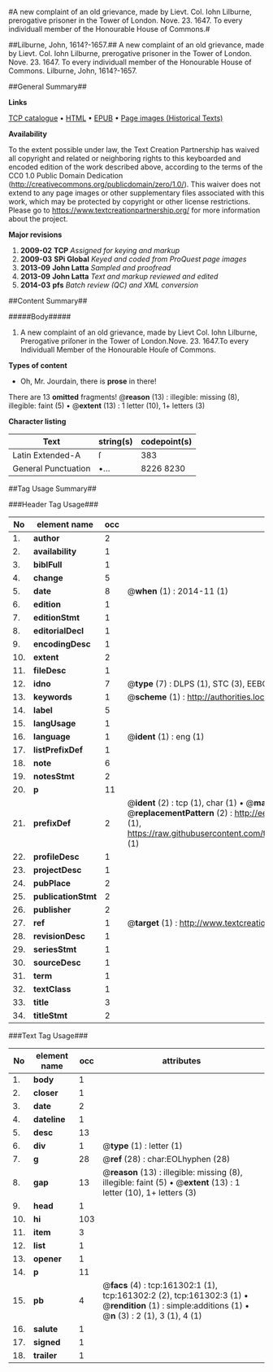 #A new complaint of an old grievance, made by Lievt. Col. Iohn Lilburne, prerogative prisoner in the Tower of London. Nove. 23. 1647. To every individuall member of the Honourable House of Commons.#

##Lilburne, John, 1614?-1657.##
A new complaint of an old grievance, made by Lievt. Col. Iohn Lilburne, prerogative prisoner in the Tower of London. Nove. 23. 1647. To every individuall member of the Honourable House of Commons.
Lilburne, John, 1614?-1657.

##General Summary##

**Links**

[TCP catalogue](http://www.ota.ox.ac.uk/tcp/)  • 
[HTML](http://tei.it.ox.ac.uk/tcp/Texts-HTML/free/A88/A88226.html)  • 
[EPUB](http://tei.it.ox.ac.uk/tcp/Texts-EPUB/free/A88/A88226.epub) • 
[Page images (Historical Texts)](https://historicaltexts.jisc.ac.uk/eebo-99863987e)

**Availability**

To the extent possible under law, the Text Creation Partnership has waived all copyright and related or neighboring rights to this keyboarded and encoded edition of the work described above, according to the terms of the CC0 1.0 Public Domain Dedication (http://creativecommons.org/publicdomain/zero/1.0/). This waiver does not extend to any page images or other supplementary files associated with this work, which may be protected by copyright or other license restrictions. Please go to https://www.textcreationpartnership.org/ for more information about the project.

**Major revisions**

1. __2009-02__ __TCP__ *Assigned for keying and markup*
1. __2009-03__ __SPi Global__ *Keyed and coded from ProQuest page images*
1. __2013-09__ __John Latta__ *Sampled and proofread*
1. __2013-09__ __John Latta__ *Text and markup reviewed and edited*
1. __2014-03__ __pfs__ *Batch review (QC) and XML conversion*

##Content Summary##

#####Body#####

1. A new complaint of an old grievance, made by Lievt Col. Iohn Lilburne, Prerogative priſoner in the Tower of London.Nove. 23. 1647.To every Individuall Member of the Honourable Houſe of Commons.

**Types of content**

  * Oh, Mr. Jourdain, there is **prose** in there!

There are 13 **omitted** fragments! 
 @__reason__ (13) : illegible: missing (8), illegible: faint (5)  •  @__extent__ (13) : 1 letter (10), 1+ letters (3)

**Character listing**


|Text|string(s)|codepoint(s)|
|---|---|---|
|Latin Extended-A|ſ|383|
|General Punctuation|•…|8226 8230|

##Tag Usage Summary##

###Header Tag Usage###

|No|element name|occ|attributes|
|---|---|---|---|
|1.|__author__|2||
|2.|__availability__|1||
|3.|__biblFull__|1||
|4.|__change__|5||
|5.|__date__|8| @__when__ (1) : 2014-11 (1)|
|6.|__edition__|1||
|7.|__editionStmt__|1||
|8.|__editorialDecl__|1||
|9.|__encodingDesc__|1||
|10.|__extent__|2||
|11.|__fileDesc__|1||
|12.|__idno__|7| @__type__ (7) : DLPS (1), STC (3), EEBO-CITATION (1), PROQUEST (1), VID (1)|
|13.|__keywords__|1| @__scheme__ (1) : http://authorities.loc.gov/ (1)|
|14.|__label__|5||
|15.|__langUsage__|1||
|16.|__language__|1| @__ident__ (1) : eng (1)|
|17.|__listPrefixDef__|1||
|18.|__note__|6||
|19.|__notesStmt__|2||
|20.|__p__|11||
|21.|__prefixDef__|2| @__ident__ (2) : tcp (1), char (1)  •  @__matchPattern__ (2) : ([0-9\-]+):([0-9IVX]+) (1), (.+) (1)  •  @__replacementPattern__ (2) : http://eebo.chadwyck.com/downloadtiff?vid=$1&page=$2 (1), https://raw.githubusercontent.com/textcreationpartnership/Texts/master/tcpchars.xml#$1 (1)|
|22.|__profileDesc__|1||
|23.|__projectDesc__|1||
|24.|__pubPlace__|2||
|25.|__publicationStmt__|2||
|26.|__publisher__|2||
|27.|__ref__|1| @__target__ (1) : http://www.textcreationpartnership.org/docs/. (1)|
|28.|__revisionDesc__|1||
|29.|__seriesStmt__|1||
|30.|__sourceDesc__|1||
|31.|__term__|1||
|32.|__textClass__|1||
|33.|__title__|3||
|34.|__titleStmt__|2||


###Text Tag Usage###

|No|element name|occ|attributes|
|---|---|---|---|
|1.|__body__|1||
|2.|__closer__|1||
|3.|__date__|2||
|4.|__dateline__|1||
|5.|__desc__|13||
|6.|__div__|1| @__type__ (1) : letter (1)|
|7.|__g__|28| @__ref__ (28) : char:EOLhyphen (28)|
|8.|__gap__|13| @__reason__ (13) : illegible: missing (8), illegible: faint (5)  •  @__extent__ (13) : 1 letter (10), 1+ letters (3)|
|9.|__head__|1||
|10.|__hi__|103||
|11.|__item__|3||
|12.|__list__|1||
|13.|__opener__|1||
|14.|__p__|11||
|15.|__pb__|4| @__facs__ (4) : tcp:161302:1 (1), tcp:161302:2 (2), tcp:161302:3 (1)  •  @__rendition__ (1) : simple:additions (1)  •  @__n__ (3) : 2 (1), 3 (1), 4 (1)|
|16.|__salute__|1||
|17.|__signed__|1||
|18.|__trailer__|1||
